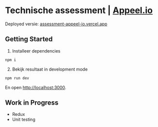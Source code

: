 # Technische assessment | [Appeel.io](https://appeel.io/)

Deployed versie: [assessment-appeel-io.vercel.app](https://assessment-appeel-io.vercel.app/)

## Getting Started

1. Installeer dependencies

```bash
npm i
```

2. Bekijk resultaat in development mode

```bash
npm run dev
```

En open [http://localhost:3000](http://localhost:3000).

## Work in Progress

-   Redux
-   Unit testing

